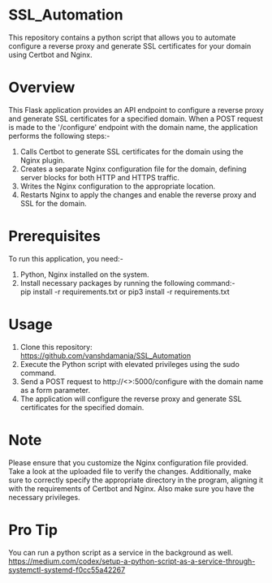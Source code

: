 # SSL_Automation
This repository contains a python script that allows you to automate configure a reverse proxy and generate SSL certificates for your domain using Certbot and Nginx. 

# Overview
This Flask application provides an API endpoint to configure a reverse proxy and generate SSL certificates for a specified domain. When a POST request is made to the '/configure' endpoint with the domain name, the application performs the following steps:-
1. Calls Certbot to generate SSL certificates for the domain using the Nginx plugin.
2. Creates a separate Nginx configuration file for the domain, defining server blocks for both HTTP and HTTPS traffic.
3. Writes the Nginx configuration to the appropriate location.
4. Restarts Nginx to apply the changes and enable the reverse proxy and SSL for the domain.

# Prerequisites
To run this application, you need:-
1. Python, Nginx installed on the system.
2. Install necessary packages by running the following command:-                                                                         
        pip install -r requirements.txt or pip3 install -r requirements.txt

# Usage 
1. Clone this repository: https://github.com/vanshdamania/SSL_Automation
2. Execute the Python script with elevated privileges using the sudo command.
3. Send a POST request to http://<<Your IP>>:5000/configure with the domain name as a form parameter.
4. The application will configure the reverse proxy and generate SSL certificates for the specified domain.

# Note
Please ensure that you customize the Nginx configuration file provided. Take a look at the uploaded file to verify the changes. Additionally, make sure to correctly specify the appropriate directory in the program, aligning it with the requirements of Certbot and Nginx. Also make sure you have the necessary privileges.

# Pro Tip
You can run a python script as a service in the background as well.
https://medium.com/codex/setup-a-python-script-as-a-service-through-systemctl-systemd-f0cc55a42267
